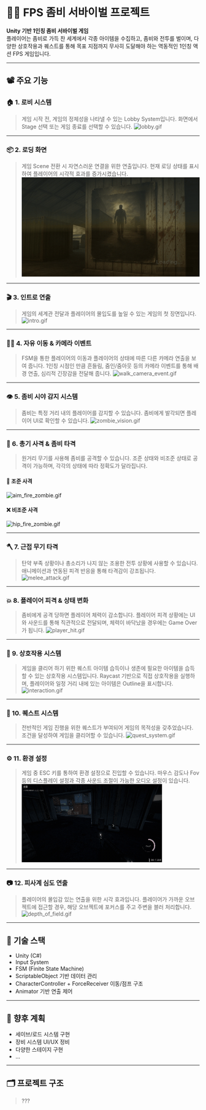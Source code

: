 # 🧟‍♂️ FPS 좀비 서바이벌 프로젝트

**Unity 기반 1인칭 좀비 서바이벌 게임**  
플레이어는 좀비로 가득 찬 세계에서 각종 아이템을 수집하고, 좀비와 전투를 벌이며, 다양한 상호작용과 퀘스트를 통해 목표 지점까지 무사히 도달해야 하는 역동적인 1인칭 액션 FPS 게임입니다.

---

## 📽️ 주요 기능

### 🏠 1. 로비 시스템
> 게임 시작 전, 게임의 정체성을 나타낼 수 있는 Lobby System입니다.
> 화면에서 Stage 선택 또는 게임 종료를 선택할 수 있습니다.
![lobby.gif](https://github.com/PKingTeak/CodingHazard/blob/main/Assets/gif/Lobby.gif)

---

### 📦 2. 로딩 화면
> 게임 Scene 전환 시 자연스러운 연결을 위한 연출입니다.
> 현재 로딩 상태를 표시하여 플레이어의 시각적 효과를 증가시켰습니다.
![loading.gif](https://github.com/PKingTeak/CodingHazard/blob/main/Assets/gif/Roading.gif)

---

### 🎬 3. 인트로 연출
> 게임의 세계관 전달과 플레이어의 몰입도를 높일 수 있는 게임의 첫 장면입니다.
![intro.gif](https://github.com/PKingTeak/CodingHazard/blob/main/Assets/gif/Intro.gif)

---

### 🚶‍♂️ 4. 자유 이동 & 카메라 이벤트
> FSM을 통한 플레이어의 이동과 플레이어의 상태에 따른 다른 카메라 연출을 보여 줍니다.
> 1인칭 시점인 만큼 흔들림, 줌인/줌아웃 등의 카메라 이벤트를 통해 배경 연출, 심리적 긴장감을 전달해 줍니다.
![walk_camera_event.gif](https://github.com/PKingTeak/CodingHazard/blob/main/Assets/gif/PlayerMovement.gif)

---

### 👁️ 5. 좀비 시야 감지 시스템
> 좀비는 특정 거리 내의 플레이어를 감지할 수 있습니다.
> 좀비에게 발각되면 플레이어 UI로 확인할 수 있습니다.
![zombie_vision.gif](https://github.com/PKingTeak/CodingHazard/blob/main/Assets/gif/Detect.gif)

---

### 🔫 6. 총기 사격 & 좀비 타격
> 원거리 무기를 사용해 좀비를 공격할 수 있습니다.
> 조준 상태와 비조준 상태로 공격이 가능하며, 각각의 상태에 따라 정확도가 달라집니다.
#### 🎯 조준 사격
![aim_fire_zombie.gif](https://github.com/PKingTeak/CodingHazard/blob/main/Assets/gif/Aim.gif)

#### ❌ 비조준 사격
![hip_fire_zombie.gif](https://github.com/PKingTeak/CodingHazard/blob/main/Assets/gif/not%20Aim.gif)

---

### 🪓 7. 근접 무기 타격
> 탄약 부족 상황이나 총소리가 나지 않는 조용한 전투 상황에 사용할 수 있습니다.
> 애니메이션과 연동된 피격 반응을 통해 타격감이 강조됩니다.
![melee_attack.gif](https://github.com/PKingTeak/CodingHazard/blob/main/Assets/gif/MeleeWeapon.gif)

---

### 💥 8. 플레이어 피격 & 상태 변화
> 좀비에게 공격 당하면 플레이어 체력이 감소합니다.
> 플레이어 피격 상황에는 UI와 사운드를 통해 직관적으로 전달되며,
> 체력이 바닥났을 경우에는 Game Over가 됩니다.
![player_hit.gif](https://github.com/PKingTeak/CodingHazard/blob/main/Assets/gif/HitPlayer.gif)

---

### 🤝 9. 상호작용 시스템
> 게임을 클리어 하기 위한 퀘스트 아이템 습득이나 생존에 필요한 아이템을 습득할 수 있는 상호작용 시스템입니다.
> Raycast 기반으로 직접 상호작용을 실행하며, 플레이어와 일정 거리 내에 있는 아이템은 Outline을 표시합니다.
![interaction.gif](https://github.com/PKingTeak/CodingHazard/blob/main/Assets/gif/Interact.gif)

---

### 📜 10. 퀘스트 시스템
> 전반적인 게임 진행을 위한 퀘스트가 부여되어 게임의 목적성을 갖추었습니다.
> 조건을 달성하여 게임을 클리어할 수 있습니다.
![quest_system.gif](https://github.com/PKingTeak/CodingHazard/blob/main/Assets/gif/Quest.gif)

---

### ⚙️ 11. 환경 설정
> 게임 중 ESC 키를 통하여 환경 설정으로 진입할 수 있습니다.
> 마우스 감도나 Fov 등의 디스플레이 설정과 각종 사운드 조절이 가능한 오디오 설정이 있습니다.
![settings.gif](https://github.com/PKingTeak/CodingHazard/blob/main/Assets/gif/Setting.gif)

---

### 📷 12. 피사계 심도 연출
> 플레이어의 몰입감 있는 연출을 위한 시각 효과입니다.
> 플레이어가 가까운 오브젝트에 접근할 경우, 해당 오브젝트에 포커스를 주고 주변을 블러 처리합니다.
![depth_of_field.gif](https://github.com/PKingTeak/CodingHazard/blob/main/Assets/gif/DOF.gif)

---

## 🔧 기술 스택

- Unity (C#)
- Input System
- FSM (Finite State Machine)
- ScriptableObject 기반 데이터 관리
- CharacterController + ForceReceiver 이동/점프 구조
- Animator 기반 연출 제어

---

## 📌 향후 계획

- 세이브/로드 시스템 구현  
- 장비 시스템 UI/UX 정비  
- 다양한 스테이지 구현
- ...

---

## 🗂️ 프로젝트 구조
> ???
